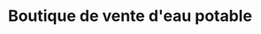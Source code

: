 ---
title: "Boutique de vente d'eau potable"
url: /macenta/boutique-de-vente-deau-potable/
shop: boissons
---